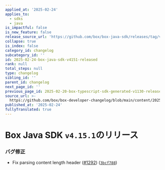 ```yaml
---
applied_at: '2025-02-24'
applies_to:
  - sdks
  - java
is_impactful: false
is_new_feature: false
release_source_url: 'https://github.com/box/box-java-sdk/releases/tag/v4.15.1'
collapse: true
is_index: false
category_id: changelog
subcategory_id: ''
id: 2025-02-24-box-java-sdk-v4151-released
rank: null
total_steps: null
type: changelog
sibling_id: ''
parent_id: changelog
next_page_id: ''
previous_page_id: 2025-02-20-box-typescript-sdk-generated-v1130-released
source_url: >-
  https://github.com/box/box-developer-changelog/blob/main/content/2025/02-24-box-java-sdk-v4151-released.md
published_at: '2025-02-24'
fullyTranslated: true
---
```

# Box Java SDK `v4.15.1`のリリース

### バグ修正

* Fix parsing content length header ([#1292][1]) ([`3bcf788`][2])

[1]: https://github.com/box/box-java-sdk/issues/1292

[2]: https://github.com/box/box-java-sdk/commit/3bcf788dd9849305aa2cc85b8e5f88b35803ecb2
